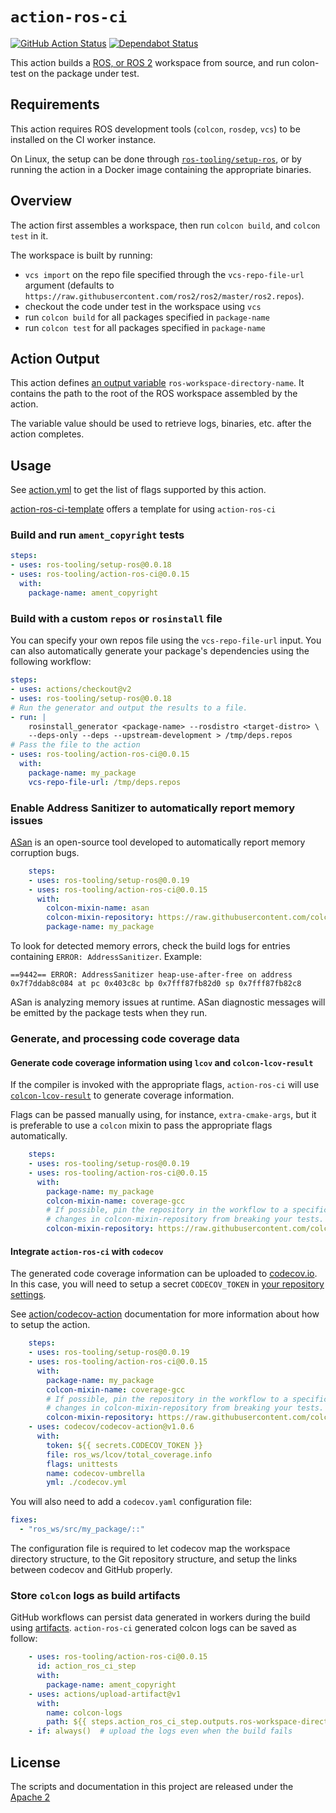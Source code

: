 # `action-ros-ci`

[![GitHub Action Status](https://github.com/ros-tooling/action-ros-ci/workflows/Test%20action-ros-ci/badge.svg)](https://github.com/ros-tooling/action-ros-ci)
[![Dependabot Status](https://api.dependabot.com/badges/status?host=github&repo=ros-tooling/action-ros-ci)](https://dependabot.com)

This action builds a [ROS, or ROS 2](https://index.ros.org/doc/ros/) workspace from source, and run colon-test on the package under test.

## Requirements

This action requires ROS development tools (`colcon`, `rosdep`, `vcs`) to be installed on the CI worker instance.

On Linux, the setup can be done through [`ros-tooling/setup-ros`](https://github.com/ros-tooling/setup-ros), or by running the action in a Docker image containing the appropriate binaries.

## Overview

The action first assembles a workspace, then run `colcon build`, and `colcon test` in it.

The workspace is built by running:
* `vcs import` on the repo file specified through the `vcs-repo-file-url` argument (defaults to `https://raw.githubusercontent.com/ros2/ros2/master/ros2.repos`).
* checkout the code under test in the workspace using `vcs`
* run `colcon build` for all packages specified in `package-name`
* run `colcon test` for all packages specified in `package-name`

## Action Output

This action defines [an output variable](https://help.github.com/en/actions/building-actions/metadata-syntax-for-github-actions#outputs) `ros-workspace-directory-name`.
It contains the path to the root of the ROS workspace assembled by the action.

The variable value should be used to retrieve logs, binaries, etc. after the action completes.

## Usage

See [action.yml](action.yml) to get the list of flags supported by this action.

[action-ros-ci-template](https://github.com/ros-tooling/action-ros-ci-template) offers a template for using `action-ros-ci`

### Build and run `ament_copyright` tests

```yaml
steps:
- uses: ros-tooling/setup-ros@0.0.18
- uses: ros-tooling/action-ros-ci@0.0.15
  with:
    package-name: ament_copyright
```

### Build with a custom `repos` or `rosinstall` file

You can specify your own repos file using the `vcs-repo-file-url` input.
You can also automatically generate your package's dependencies using the following workflow:

```yaml
steps:
- uses: actions/checkout@v2
- uses: ros-tooling/setup-ros@0.0.18
# Run the generator and output the results to a file.
- run: |
    rosinstall_generator <package-name> --rosdistro <target-distro> \
    --deps-only --deps --upstream-development > /tmp/deps.repos
# Pass the file to the action
- uses: ros-tooling/action-ros-ci@0.0.15
  with:
    package-name: my_package
    vcs-repo-file-url: /tmp/deps.repos
```

### Enable Address Sanitizer to automatically report memory issues

[ASan][AddressSanitizer] is an open-source tool developed to automatically report
memory corruption bugs.

```yaml
    steps:
    - uses: ros-tooling/setup-ros@0.0.19
    - uses: ros-tooling/action-ros-ci@0.0.15
      with:
        colcon-mixin-name: asan
        colcon-mixin-repository: https://raw.githubusercontent.com/colcon/colcon-mixin-repository/3e627e0fa30db85aea05a50e2c61a9832664d236/index.yaml
        package-name: my_package
```

To look for detected memory errors, check the build logs for entries containing `ERROR: AddressSanitizer`. Example:

```
==9442== ERROR: AddressSanitizer heap-use-after-free on address 0x7f7ddab8c084 at pc 0x403c8c bp 0x7fff87fb82d0 sp 0x7fff87fb82c8
```

ASan is analyzing memory issues at runtime. ASan diagnostic messages will be emitted by the package tests when they run.

### Generate, and processing code coverage data

#### Generate code coverage information using `lcov` and `colcon-lcov-result`

If the compiler is invoked with the appropriate flags, `action-ros-ci` will use
[`colcon-lcov-result`](https://github.com/colcon/colcon-lcov-result) to generate
coverage information.

Flags can be passed manually using, for instance, `extra-cmake-args`, but it is
preferable to use a `colcon` mixin to pass the appropriate flags automatically.

```yaml
    steps:
    - uses: ros-tooling/setup-ros@0.0.19
    - uses: ros-tooling/action-ros-ci@0.0.15
      with:
        package-name: my_package
        colcon-mixin-name: coverage-gcc
        # If possible, pin the repository in the workflow to a specific commit to avoid
        # changes in colcon-mixin-repository from breaking your tests.
        colcon-mixin-repository: https://raw.githubusercontent.com/colcon/colcon-mixin-repository/5c45b95018788deff62202aaa831ad4c20ebe2c6/index.yaml
```

#### Integrate `action-ros-ci` with `codecov`

The generated code coverage information can be uploaded to [codecov.io](https://codecov.io/).
In this case, you will need to setup a secret `CODECOV_TOKEN` in [your repository settings][creating-encrypted-secrets].

See [action/codecov-action](https://github.com/codecov/codecov-action) documentation for more information about how to setup the action.

```yaml
    steps:
    - uses: ros-tooling/setup-ros@0.0.19
    - uses: ros-tooling/action-ros-ci@0.0.15
      with:
        package-name: my_package
        colcon-mixin-name: coverage-gcc
        # If possible, pin the repository in the workflow to a specific commit to avoid
        # changes in colcon-mixin-repository from breaking your tests.
        colcon-mixin-repository: https://raw.githubusercontent.com/colcon/colcon-mixin-repository/5c45b95018788deff62202aaa831ad4c20ebe2c6/index.yaml
    - uses: codecov/codecov-action@v1.0.6
      with:
        token: ${{ secrets.CODECOV_TOKEN }}
        file: ros_ws/lcov/total_coverage.info
        flags: unittests
        name: codecov-umbrella
        yml: ./codecov.yml
```

You will also need to add a `codecov.yaml` configuration file:

```yaml
fixes:
  - "ros_ws/src/my_package/::"
```

The configuration file is required to let codecov map the workspace directory structure, to the Git repository structure, and setup the links between codecov and GitHub properly.

### Store `colcon` logs as build artifacts

GitHub workflows can persist data generated in workers during the build using [artifacts](persisting-workflow-data-using-artifacts). `action-ros-ci` generated colcon logs can be saved as follow:

```yaml
    - uses: ros-tooling/action-ros-ci@0.0.15
      id: action_ros_ci_step
      with:
        package-name: ament_copyright
    - uses: actions/upload-artifact@v1
      with:
        name: colcon-logs
        path: ${{ steps.action_ros_ci_step.outputs.ros-workspace-directory-name }}/log
    - if: always()  # upload the logs even when the build fails
```


## License

The scripts and documentation in this project are released under the [Apache 2](LICENSE)

[creating-encrypted-secrets]: https://help.github.com/en/actions/configuring-and-managing-workflows/creating-and-storing-encrypted-secrets#creating-encrypted-secrets
[persisting-workflow-data-using-artifacts]: https://help.github.com/en/actions/configuring-and-managing-workflows/persisting-workflow-data-using-artifacts
[AddressSanitizer]: https://en.wikipedia.org/wiki/AddressSanitizer
